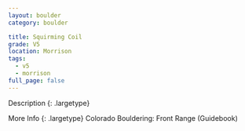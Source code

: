 ```yaml
---
layout: boulder
category: boulder

title: Squirming Coil
grade: V5
location: Morrison
tags:
  - v5
  - morrison
full_page: false
---
```


Description
{: .largetype}


More Info
{: .largetype}
Colorado Bouldering: Front Range (Guidebook)
